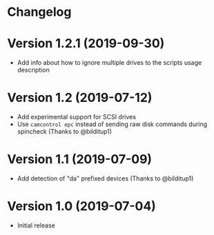 # Changelog

# Version 1.2.1 (2019-09-30)
  * Add info about how to ignore multiple drives to the scripts usage description

# Version 1.2 (2019-07-12)
  * Add experimental support for SCSI drives
  * Use `camcontrol epc` instead of sending raw disk commands during spincheck (Thanks to @bilditup1)

# Version 1.1 (2019-07-09)
  * Add detection of "da" prefixed devices (Thanks to @bilditup1)

# Version 1.0 (2019-07-04)
  * Initial release